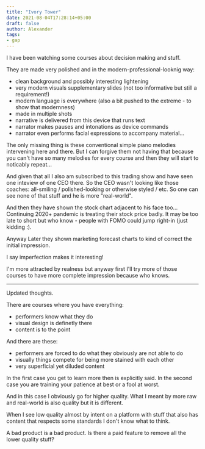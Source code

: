 ```yaml
---
title: "Ivory Tower"
date: 2021-08-04T17:28:14+05:00
draft: false
author: Alexander
tags:
- gap
---
```


I have been watching some courses about decision making and stuff.

They are made very polished and in the modern-professional-looknig way:
- clean background and possibly interesting lightening
- very modern visuals supplementary slides (not too informative but still a requirement!)
- modern language is everywhere (also a bit pushed to the extreme - to show that modernness)
- made in multiple shots
- narrative is delivered from this device that runs text
- narrator makes pauses and intonations as device commands
- narrator even performs facial expressions to accompany material...

The only missing thing is these conventional simple piano melodies intervening here and there.
But I can forgive them not having that because you can't have so many melodies for every course and then they will start to noticably repeat...

And given that all I also am subscribed to this trading show and have seen one inteview of one CEO there.
So the CEO wasn't looking like those coaches: all-smiling / polished-looking or otherwise styled / etc.
So one can see none of that stuff and he is more "real-world".

And then they have shown the stock chart adjacent to his face too...
Continuing 2020+ pandemic is treating their stock price badly.
It may be too late to short but who know - people with FOMO could jump right-in (just kidding :).

Anyway Later they shown marketing forecast charts to kind of correct the initial impression.

I say imperfection makes it interesting!

I'm more attracted by realness but anyway first I'll try more of those courses to have more complete impression because who knows.

---

Updated thoughts.

There are courses where you have everything:
- performers know what they do
- visual design is definetly there
- content is to the point

And there are these:
- performers are forced to do what they obviously are not able to do
- visually things compete for being more stained with each other
- very superficial yet diluded content

In the first case you get to learn more then is explicitly said.
In the second case you are training your patience at best or a fool at worst.

And in this case I obviously go for higher quality.
What I meant by more raw and real-world is also quality but it is different.

When I see low quality almost by intent on a platform with stuff that also has content that respects some standards I don't know what to think.

A bad product is a bad product.
Is there a paid feature to remove all the lower quality stuff?

